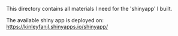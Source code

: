 This directory contains all materials I need for the 'shinyapp' I built.

The available shiny app is deployed on:
 https://kinleyfanjl.shinyapps.io/shinyapp/
